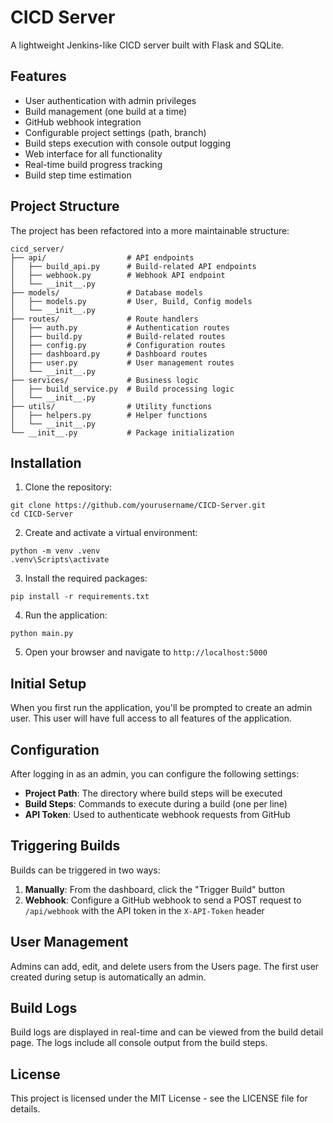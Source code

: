 ﻿# CICD Server

A lightweight Jenkins-like CICD server built with Flask and SQLite.

## Features

- User authentication with admin privileges
- Build management (one build at a time)
- GitHub webhook integration
- Configurable project settings (path, branch)
- Build steps execution with console output logging
- Web interface for all functionality
- Real-time build progress tracking
- Build step time estimation

## Project Structure

The project has been refactored into a more maintainable structure:

```
cicd_server/
├── api/                  # API endpoints
│   ├── build_api.py      # Build-related API endpoints
│   ├── webhook.py        # Webhook API endpoint
│   └── __init__.py
├── models/               # Database models
│   ├── models.py         # User, Build, Config models
│   └── __init__.py
├── routes/               # Route handlers
│   ├── auth.py           # Authentication routes
│   ├── build.py          # Build-related routes
│   ├── config.py         # Configuration routes
│   ├── dashboard.py      # Dashboard routes
│   ├── user.py           # User management routes
│   └── __init__.py
├── services/             # Business logic
│   ├── build_service.py  # Build processing logic
│   └── __init__.py
├── utils/                # Utility functions
│   ├── helpers.py        # Helper functions
│   └── __init__.py
└── __init__.py           # Package initialization
```

## Installation

1. Clone the repository:
```
git clone https://github.com/yourusername/CICD-Server.git
cd CICD-Server
```

2. Create and activate a virtual environment:
```
python -m venv .venv
.venv\Scripts\activate
```

3. Install the required packages:
```
pip install -r requirements.txt
```

4. Run the application:
```
python main.py
```

5. Open your browser and navigate to `http://localhost:5000`

## Initial Setup

When you first run the application, you'll be prompted to create an admin user. This user will have full access to all features of the application.

## Configuration

After logging in as an admin, you can configure the following settings:

- **Project Path**: The directory where build steps will be executed
- **Build Steps**: Commands to execute during a build (one per line)
- **API Token**: Used to authenticate webhook requests from GitHub

## Triggering Builds

Builds can be triggered in two ways:

1. **Manually**: From the dashboard, click the "Trigger Build" button
2. **Webhook**: Configure a GitHub webhook to send a POST request to `/api/webhook` with the API token in the `X-API-Token` header

## User Management

Admins can add, edit, and delete users from the Users page. The first user created during setup is automatically an admin.

## Build Logs

Build logs are displayed in real-time and can be viewed from the build detail page. The logs include all console output from the build steps.

## License

This project is licensed under the MIT License - see the LICENSE file for details.
